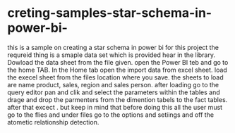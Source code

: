 # creting-samples-star-schema-in-power-bi-
this is a sample on creating a star schema in power bi
for this project the requreid thing is a smaple data set which is provided  hear in the library.
 Dowload the data sheet from the file given.
open the Power BI teb and  go to the home TAB.
In the Home tab open the import data from excel sheet.
load the execel sheet from the files  location where you save. the sheets to load are name product, sales, region and sales person.
after loading go to the query editor pan and clik and select the parameters within the tables and drage and drop the parmenters from the dimention tabels to the fact tables.
after that excect . but keep in mind that before doing this all the user must go to the flies and under files go to the options and setiings and off the atometic relationship detection.



